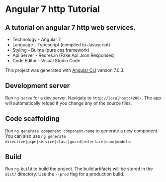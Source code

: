 # Angular 7 http Tutorial

## A tutorial on angular 7 http web services.

- Technology 	- Angular 7
- Language	- Typescript (compiled to Javascript)
- Styling		- Bulma (pure css framework)
- Api Server	- Reqres.in (Fake Api Json Responses)
- Code Editor	- Visual Studio Code

This project was generated with [Angular CLI](https://github.com/angular/angular-cli) version 7.0.3.

## Development server

Run `ng serve` for a dev server. Navigate to `http://localhost:4200/`. The app will automatically reload if you change any of the source files.

## Code scaffolding

Run `ng generate component component-name` to generate a new component. You can also use `ng generate directive|pipe|service|class|guard|interface|enum|module`.

## Build

Run `ng build` to build the project. The build artifacts will be stored in the `dist/` directory. Use the `--prod` flag for a production build.
